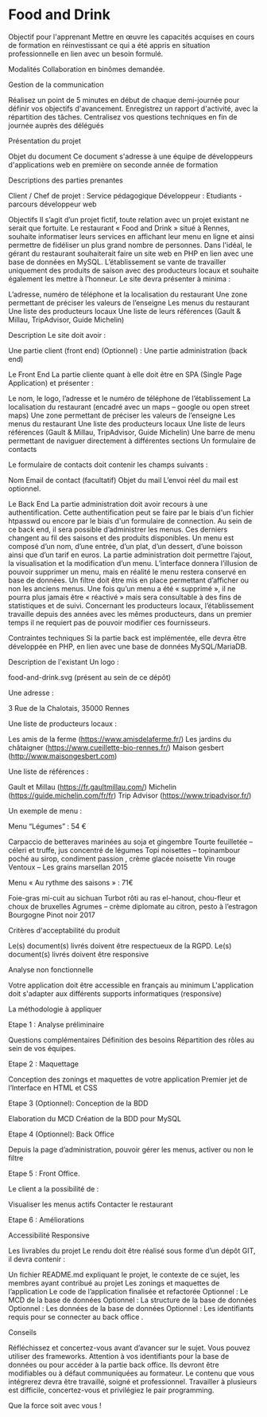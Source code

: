 # Food and Drink
 
 Objectif pour l'apprenant
Mettre en œuvre les capacités acquises en cours de formation en réinvestissant ce qui a été appris en situation professionnelle en lien avec un besoin formulé.

Modalités
Collaboration en binômes demandée.

Gestion de la communication

Réalisez un point de 5 minutes en début de chaque demi-journée pour définir vos objectifs d'avancement.
Enregistrez un rapport d'activité, avec la répartition des tâches.
Centralisez vos questions techniques en fin de journée auprès des délégués


Présentation du projet

Objet du document
Ce document s'adresse à une équipe de développeurs d'applications web en première on seconde année de formation

Descriptions des parties prenantes

Client / Chef de projet : Service pédagogique
Développeur : Etudiants - parcours développeur web


Objectifs
Il s’agit d’un projet fictif, toute relation avec un projet existant ne serait que fortuite.
Le restaurant « Food and Drink » situé à Rennes, souhaite informatiser leurs services en affichant leur menu en ligne et ainsi permettre de fidéliser un plus grand nombre de personnes.
Dans l'idéal, le gérant du restaurant souhaiterait faire un site web en PHP en lien avec une base de données en MySQL.
L’établissement se vante de travailler uniquement des produits de saison avec des producteurs locaux et souhaite également les mettre à l’honneur.
Le site devra présenter à minima :

L’adresse, numéro de téléphone et la localisation du restaurant
Une zone permettant de préciser les valeurs de l’enseigne
Les menus du restaurant
Une liste des producteurs locaux
Une liste de leurs références (Gault & Millau, TripAdvisor, Guide Michelin)


Description
Le site doit avoir :

Une partie client (front end)
(Optionnel) : Une partie administration (back end)


Le Front End
La partie cliente quant à elle doit être en SPA (Single Page Application) et présenter :

Le nom, le logo, l’adresse et le numéro de téléphone de l’établissement
La localisation du restaurant (encadré avec un maps – google ou open street maps)
Une zone permettant de préciser les valeurs de l’enseigne
Les menus du restaurant
Une liste des producteurs locaux
Une liste de leurs références (Gault & Millau, TripAdvisor, Guide Michelin)
Une barre de menu permettant de naviguer directement à différentes sections
Un formulaire de contacts

Le formulaire de contacts doit contenir les champs suivants :

Nom
Email de contact (facultatif)
Objet du mail
L’envoi réel du mail est optionnel.


Le Back End
La partie administration doit avoir recours à une authentification.
Cette authentification peut se faire par le biais d'un fichier htpasswd ou encore par le biais d'un formulaire de connection. Au sein de ce back end, il sera possible d’administrer les menus. Ces derniers changent au fil des saisons et des produits disponibles.
Un menu est composé d’un nom, d’une entrée, d’un plat, d’un dessert, d’une boisson ainsi que d’un tarif en euros.
La partie administration doit permettre l’ajout, la visualisation et la modification d’un menu.
L’interface donnera l’illusion de pouvoir supprimer un menu, mais en réalité le menu restera conservé en base de données.
Un filtre doit être mis en place permettant d’afficher ou non les anciens menus. Une fois qu’un menu a été « supprimé », il ne pourra plus jamais être « réactivé » mais sera consultable à des fins de statistiques et de suivi.
Concernant les producteurs locaux, l’établissement travaille depuis des années avec les mêmes producteurs, dans un premier temps il ne requiert pas de pouvoir modifier ces fournisseurs.

Contraintes techniques
Si la partie back est implémentée, elle devra être développée en PHP, en lien avec une base de données MySQL/MariaDB.

Description de l'existant
Un logo :

food-and-drink.svg (présent au sein de ce dépôt)

Une adresse :

3 Rue de la Chalotais, 35000 Rennes

Une liste de producteurs locaux :

Les amis de la ferme (https://www.amisdelaferme.fr/)
Les jardins du châtaigner (https://www.cueillette-bio-rennes.fr/)
Maison gesbert (http://www.maisongesbert.com)

Une liste de références :

Gault et Millau (https://fr.gaultmillau.com/)
Michelin (https://guide.michelin.com/fr/fr)
Trip Advisor (https://www.tripadvisor.fr/)

Un exemple de menu :


Menu “Légumes” : 54 €

Carpaccio de betteraves marinées au soja et gingembre
Tourte feuilletée – céleri et truffe, jus concentré de légumes
Topi noisettes – topinambour poché au sirop, condiment passion , crème glacée noisette
Vin rouge Ventoux – Les grains marsellan 2015



Menu « Au rythme des saisons » : 71€

Foie-gras mi-cuit au sichuan
Turbot rôti au ras el-hanout, chou-fleur et choux de bruxelles
Agrumes – crème diplomate au citron, pesto à l’estragon
Bourgogne Pinot noir 2017




Critères d'acceptabilité du produit

Le(s) document(s) livrés doivent être respectueux de la RGPD.
Le(s) document(s) livrés doivent être responsive


Analyse non fonctionnelle

Votre application doit être accessible en français au minimum
L'application doit s'adapter aux différents supports informatiques (responsive)


La méthodologie à appliquer


Etape 1 : Analyse préliminaire

Questions complémentaires
Définition des besoins
Répartition des rôles au sein de vos équipes.



Etape 2 : Maquettage

Conception des zonings et maquettes de votre application
Premier jet de l’Interface en HTML et CSS



Etape 3 (Optionnel): Conception de la BDD

Elaboration du MCD
Création de la BDD pour MySQL



Etape 4 (Optionnel): Back Office

Depuis la page d’administration, pouvoir gérer les menus, activer ou non le filtre



Etape 5 : Front Office.

Le client a la possibilité de :

Visualiser les menus actifs
Contacter le restaurant





Etape 6 : Améliorations

Accessibilité
Responsive




Les livrables du projet
Le rendu doit être réalisé sous forme d’un dépôt GIT, il devra contenir :

Un fichier README.md expliquant le projet, le contexte de ce sujet, les membres ayant contribué au projet
Les zonings et maquettes de l’application
Le code de l’application finalisée et refactorée
Optionnel : Le MCD de la base de données
Optionnel : La structure de la base de données
Optionnel : Les données de la base de données
Optionnel : Les identifiants requis pour se connecter au back office .


Conseils

Réfléchissez et concertez-vous avant d’avancer sur le sujet.
Vous pouvez utiliser des frameworks.
Attention à vos identifiants pour la base de données ou pour accéder à la partie back office. Ils devront être modifiables ou à défaut communiquées au formateur.
Le contenu que vous intégrerez devra être travaillé, soigné et professionnel.
Travailler à plusieurs est difficile, concertez-vous et privilégiez le pair programming.


Que la force soit avec vous !
